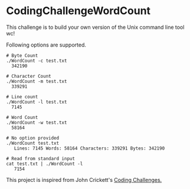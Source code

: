 # CodingChallengeWordCount
This challenge is to build your own version of the Unix command line tool wc!


Following options are supported.
```shell
# Byte Count
./WordCount -c test.txt
  342190
```

```shell
# Character Count
./WordCount -m test.txt
  339291
```

```shell
# Line count
./WordCount -l test.txt
  7145
```

```shell
# Word Count
./WordCount -w test.txt
  58164
```

```shell
# No option provided
./WordCount test.txt
   Lines: 7145 Words: 58164 Characters: 339291 Bytes: 342190
```

```shell
# Read from standard input
cat test.txt | ./WordCount -l
   7154
```

This project is inspired from John Crickett's [Coding Challenges.](https://codingchallenges.fyi/challenges/challenge-wc/)